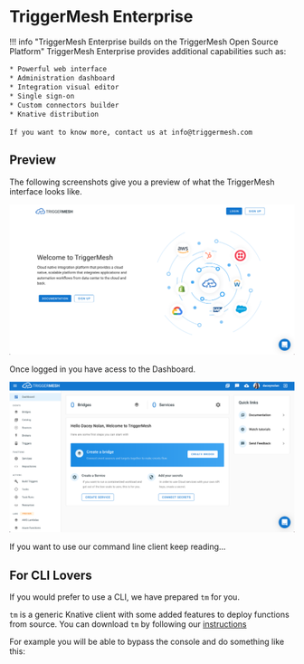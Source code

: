 # TriggerMesh Enterprise

!!! info "TriggerMesh Enterprise builds on the TriggerMesh Open Source Platform"
    TriggerMesh Enterprise provides additional capabilities such as:
    
    * Powerful web interface
    * Administration dashboard
    * Integration visual editor
    * Single sign-on
    * Custom connectors builder
    * Knative distribution

    If you want to know more, contact us at info@triggermesh.com

## Preview

The following screenshots give you a preview of what the TriggerMesh interface looks like.

![login page](../assets//images/tmlogin.png)

Once logged in you have acess to the Dashboard.

![console view](../assets/images/tmconsole.png)

If you want to use our command line client keep reading...

## For CLI Lovers

If you would prefer to use a CLI, we have prepared `tm` for you.

`tm` is a generic Knative client with some added features to deploy functions from source. You can download `tm` by following our [instructions](https://docs.triggermesh.io/tm/install)

For example you will be able to bypass the console and do something like this:

